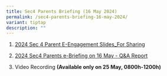 ```yaml
---
title: Sec4 Parents Briefing (16 May 2024)
permalink: /sec4-parents-briefing-16-may-2024/
variant: tiptap
description: ""
---
```

<ol data-tight="true" class="tight">
<li>
<p><a href="https://drive.google.com/file/d/1IG7gcxWWLF_HFTz0A2dhAhxGygIuAgx8/view?usp=drive_link" rel="noopener noreferrer nofollow" target="_blank">2024 Sec 4 Parent E-Engagement Slides_For Sharing</a>
</p>
</li>
</ol>
<ol start="2" data-tight="true" class="tight">
<li>
<p><a href="https://drive.google.com/file/d/1P2zXF8LILOmjrbwOP3kCG1_C2ezWkzhw/view?usp=drive_link" rel="noopener noreferrer nofollow" target="_blank">2024 Sec4 Parents e-Briefing on 16 May - Q&amp;A Report </a>
</p>
</li>
<li>
<p>Video Recording <strong>(Available only on 25 May, 0800h-1200h)</strong>
</p>
</li>
</ol>
<p></p>